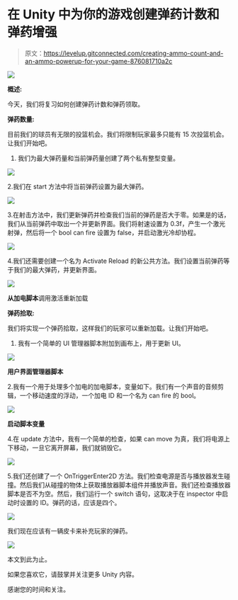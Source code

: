 # 在 Unity 中为你的游戏创建弹药计数和弹药增强

> 原文：<https://levelup.gitconnected.com/creating-ammo-count-and-an-ammo-powerup-for-your-game-876081710a2c>

![](img/943297ce3d88f5ee024e2f9979b4e533.png)

**概述:**

今天，我们将复习如何创建弹药计数和弹药领取。

**弹药数量:**

目前我们的球员有无限的投篮机会。我们将限制玩家最多只能有 15 次投篮机会。让我们开始吧。

1.  我们为最大弹药量和当前弹药量创建了两个私有整型变量。

![](img/c3e8733463ffab0b8fd00d4f0763eb86.png)

2.我们在 start 方法中将当前弹药设置为最大弹药。

![](img/20ace7085a7a862e1e20f52c5306f08d.png)

3.在射击方法中，我们更新弹药并检查我们当前的弹药是否大于零。如果是的话，我们从当前弹药中取出一个并更新界面。我们将射速设置为 0.3f，产生一个激光射弹，然后将一个 bool can fire 设置为 false，并启动激光冷却协程。

![](img/e15143c61efe56afa9e74a73ceb93301.png)

4.我们还需要创建一个名为 Activate Reload 的新公共方法。我们设置当前弹药等于我们的最大弹药，并更新界面。

![](img/3459e710917048bea41d8eca11556480.png)

**从加电脚本**调用激活重新加载

**弹药拾取:**

我们将实现一个弹药拾取，这样我们的玩家可以重新加载。让我们开始吧。

1.  我有一个简单的 UI 管理器脚本附加到画布上，用于更新 UI。

![](img/4576786fc3209d1824ad26be46786f99.png)

**用户界面管理器脚本**

2.我有一个用于处理多个加电的加电脚本，变量如下。我们有一个声音的音频剪辑，一个移动速度的浮动，一个加电 ID 和一个名为 can fire 的 bool。

![](img/f337fa9fb3fc537b8608a38c8992e166.png)

**启动脚本变量**

4.在 update 方法中，我有一个简单的检查，如果 can move 为真，我们将电源上下移动，一旦它离开屏幕，我们就销毁它。

![](img/25ed0f3aabb9f93a49716e615e8a1afb.png)

5.我们还创建了一个 OnTriggerEnter2D 方法。我们检查电源是否与播放器发生碰撞。然后我们从碰撞的物体上获取播放器脚本组件并播放声音。我们还检查播放器脚本是否不为空。然后，我们运行一个 switch 语句，这取决于在 inspector 中启动时设置的 ID。弹药的话，应该是四个。

![](img/912b4c84eb5389373f11ef62de2ac8b7.png)

我们现在应该有一辆皮卡来补充玩家的弹药。

![](img/943297ce3d88f5ee024e2f9979b4e533.png)

本文到此为止。

如果您喜欢它，请鼓掌并关注更多 Unity 内容。

感谢您的时间和关注。